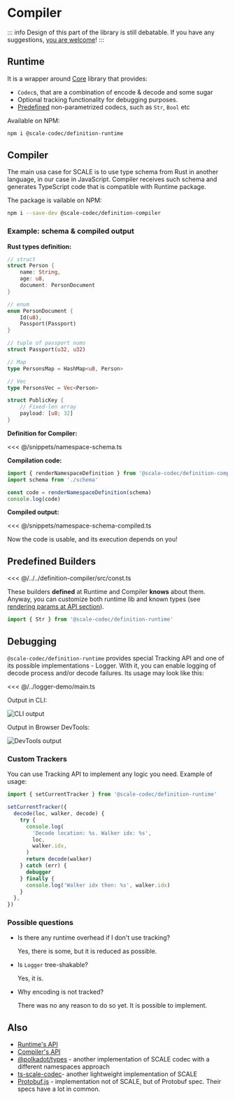 # Compiler

::: info
Design of this part of the library is still debatable. If you have any suggestions, [you are welcome](https://github.com/soramitsu/scale-codec-js-library/issues)!
:::

## Runtime

It is a wrapper around [Core](./core) library that provides:

- `Codec`s, that are a combination of encode & decode and some sugar
- Optional tracking functionality for debugging purposes.
- [Predefined](#predefined-builders) non-parametrized codecs, such as `Str`, `Bool` etc

Available on NPM:

```bash
npm i @scale-codec/definition-runtime
```

## Compiler

The main usa case for SCALE is to use type schema from Rust in another language, in our case in JavaScript. Compiler receives such schema and generates TypeScript code that is compatible with Runtime package.

The package is vailable on NPM:

```bash
npm i --save-dev @scale-codec/definition-compiler
```

### Example: schema & compiled output

**Rust types definition:**

```rust
// struct
struct Person {
    name: String,
    age: u8,
    document: PersonDocument
}

// enum
enum PersonDocument {
    Id(u8),
    Passport(Passport)
}

// tuple of passport nums
struct Passport(u32, u32)

// Map
type PersonsMap = HashMap<u8, Person>

// Vec
type PersonsVec = Vec<Person>

struct PublicKey {
    // Fixed-len array
    payload: [u8; 32]
}
```

**Definition for Compiler:**

<<< @/snippets/namespace-schema.ts

**Compilation code:**

```ts
import { renderNamespaceDefinition } from '@scale-codec/definition-compiler'
import schema from './schema'

const code = renderNamespaceDefinition(schema)
console.log(code)
```

**Compiled output:**

<<< @/snippets/namespace-schema-compiled.ts

Now the code is usable, and its execution depends on you!

## Predefined Builders

<<< @/../../definition-compiler/src/const.ts

These builders **defined** at Runtime and Compiler **knows** about them. Anyway, you can customize both runtime lib and known types (see [rendering params at API section](/api/definition-compiler.rendernamespacedefinitionparams.html)).

```ts
import { Str } from '@scale-codec/definition-runtime'
```

## Debugging

`@scale-codec/definition-runtime` provides special Tracking API and one of its possible implementations - Logger. With it, you can enable logging of decode process and/or decode failures. Its usage may look like this:

<<< @/../logger-demo/main.ts

Output in CLI:

![CLI output](/img/logger-output-cli.png)

Output in Browser DevTools:

![DevTools output](/img/logger-output-devtools.png)

### Custom Trackers

You can use Tracking API to implement any logic you need. Example of usage:

```ts
import { setCurrentTracker } from '@scale-codec/definition-runtime'

setCurrentTracker({
  decode(loc, walker, decode) {
    try {
      console.log(
        'Decode location: %s. Walker idx: %s',
        loc,
        walker.idx,
      )
      return decode(walker)
    } catch (err) {
      debugger
    } finally {
      console.log('Walker idx then: %s', walker.idx)
    }
  },
})
```

### Possible questions

- Is there any runtime overhead if I don't use tracking?

  Yes, there is some, but it is reduced as possible.

- Is `Logger` tree-shakable?

  Yes, it is.

- Why encoding is not tracked?

  There was no any reason to do so yet. It is possible to implement.

## Also

- [Runtime's API](../api/definition-runtime)
- [Compiler's API](../api/definition-compiler)
- [@polkadot/types](https://github.com/polkadot-js/api/tree/master/packages/types) - another implementation of SCALE codec with a different namespaces approach
- [ts-scale-codec](https://www.npmjs.com/package/@josepot/ts-scale-codec)- another lightweight implementation of SCALE
- [Protobuf.js](https://protobufjs.github.io/protobuf.js/index.html) - implementation not of SCALE, but of Protobuf spec. Their specs have a lot in common.
